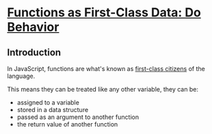 # [Functions as First-Class Data: Do Behavior](https://learn.co/tracks/online-software-engineering-structured/front-end-web-programming/recognizing-javascript-events/fns-as-first-class-data-do-behavior)

## Introduction

In JavaScript, functions are what's known as [first-class citizens](https://en.wikipedia.org/wiki/First-class_function) 
of the language.

This means they can be treated like any other variable, they can be: 

* assigned to a variable
* stored in a data structure
* passed as an argument to another function
* the return value of another function

